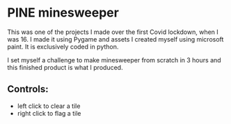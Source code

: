 # PINE minesweeper

This was one of the projects I made over the first Covid lockdown, when I was 16. I made it using Pygame and assets I created myself using microsoft paint. It is exclusively coded in python.

I set myself a challenge to make minesweeper from scratch in 3 hours and this finished product is what I produced.

## Controls:
- left click to clear a tile
- right click to flag a tile
